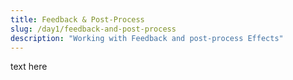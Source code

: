 ```yaml
---
title: Feedback & Post-Process
slug: /day1/feedback-and-post-process
description: "Working with Feedback and post-process Effects"
---
```


text here